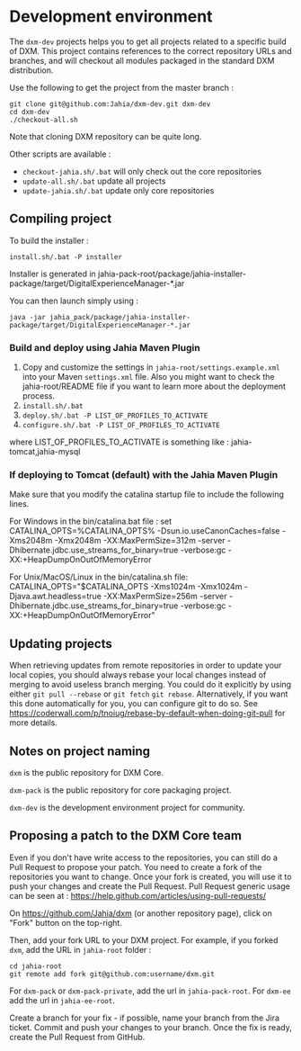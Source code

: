 # Development environment

The `dxm-dev` projects helps you to get all projects related to a specific build of DXM. This project contains references to the correct repository URLs and branches, and will checkout all modules packaged in the standard DXM distribution.

Use the following to get the project from the master branch :
```
git clone git@github.com:Jahia/dxm-dev.git dxm-dev
cd dxm-dev
./checkout-all.sh
```
Note that cloning DXM repository can be quite long.

Other scripts are available :
- `checkout-jahia.sh/.bat` will only check out the core repositories
- `update-all.sh/.bat` update all projects
- `update-jahia.sh/.bat` update only core repositories

## Compiling project

To build the installer :

```install.sh/.bat -P installer```

Installer is generated in jahia-pack-root/package/jahia-installer-package/target/DigitalExperienceManager-*.jar

You can then launch simply using :

```java -jar jahia_pack/package/jahia-installer-package/target/DigitalExperienceManager-*.jar```

### Build and deploy using Jahia Maven Plugin 

1. Copy and customize the settings in `jahia-root/settings.example.xml` into your Maven `settings.xml` file. Also you might want to check the jahia-root/README file if you want to learn more about the deployment process.
2. `install.sh/.bat`
3. `deploy.sh/.bat -P LIST_OF_PROFILES_TO_ACTIVATE`
4. `configure.sh/.bat -P LIST_OF_PROFILES_TO_ACTIVATE`

where LIST_OF_PROFILES_TO_ACTIVATE is something like : jahia-tomcat,jahia-mysql

### If deploying to Tomcat (default) with the Jahia Maven Plugin

Make sure that you modify the catalina startup file to include the following lines.

For Windows in the bin/catalina.bat file :
set CATALINA_OPTS=%CATALINA_OPTS% -Dsun.io.useCanonCaches=false -Xms2048m -Xmx2048m -XX:MaxPermSize=312m -server -Dhibernate.jdbc.use_streams_for_binary=true -verbose:gc -XX:+HeapDumpOnOutOfMemoryError

For Unix/MacOS/Linux in the bin/catalina.sh file:
CATALINA_OPTS="$CATALINA_OPTS -Xms1024m -Xmx1024m -Djava.awt.headless=true -XX:MaxPermSize=256m -server -Dhibernate.jdbc.use_streams_for_binary=true -verbose:gc -XX:+HeapDumpOnOutOfMemoryError"

## Updating projects

When retrieving updates from remote repositories in order to update your local copies, you should always rebase your local changes instead of merging to avoid useless branch merging. You could do it explicitly by using either `git pull --rebase` or `git fetch` `git rebase`. Alternatively, if you want this done automatically for you, you can configure git to do so. See https://coderwall.com/p/tnoiug/rebase-by-default-when-doing-git-pull for more details.

## Notes on project naming

`dxm` is the public repository for DXM Core. 

`dxm-pack` is the public repository for core packaging project. 

`dxm-dev` is the development environment project for community.

## Proposing a patch to the DXM Core team

Even if you don't have write access to the repositories, you can still do a Pull Request to propose your patch. You need to create a fork of the repositories you want to change. Once your fork is created, you will use it to push your changes and create the Pull Request. Pull Request generic usage can be seen at : https://help.github.com/articles/using-pull-requests/

On https://github.com/Jahia/dxm (or another repository page), click on "Fork" button on the top-right. 

Then, add your fork URL to your DXM project. For example, if you forked `dxm`, add the URL in `jahia-root` folder :
```
cd jahia-root
git remote add fork git@github.com:username/dxm.git
```
For `dxm-pack` or `dxm-pack-private`, add the url in `jahia-pack-root`.
For `dxm-ee` add the url in `jahia-ee-root`.

Create a branch for your fix - if possible, name your branch from the Jira ticket. Commit and push your changes to your branch. Once the fix is ready, create the Pull Request from GitHub.
